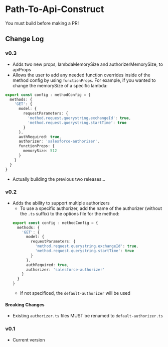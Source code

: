 # Path-To-Api-Construct
You must build before making a PR!

## Change Log
### v0.3
- Adds two new props, lambdaMemorySize and authorizerMemorySize, to apiProps
- Allows the user to add any needed function overrides inside of the method config by using `functionProps`. For example, if you wanted to change the memorySize of a specific lambda:
```ts
export const config : methodConfig = {
  methods: {
    'GET': {
      model: {
        requestParameters: {
          'method.request.querystring.exchangeId': true,
          'method.request.querystring.startTime': true
        }
      },
      authRequired: true,
      authorizer: 'salesforce-authorizer',
      functionProps: {
        memorySize: 512
      }
    }
  }
}
```
- Actually building the previous two releases...

### v0.2
- Adds the ability to support multiple authorizers
  - To use a specific authorizer, add the name of the authorizer (without the `.ts` suffix) to the options file for the method:
  ```ts
  export const config : methodConfig = {
    methods: {
      'GET': {
        model: {
          requestParameters: {
            'method.request.querystring.exchangeId': true,
            'method.request.querystring.startTime': true
          }
        },
        authRequired: true,
        authorizer: 'salesforce-authorizer'
      }
    }
  }
  ```
  - If not specificed, the `default-authorizer` will be used
#### Breaking Changes
- Existing `authorizer.ts` files MUST be renamed to `default-authorizer.ts`

### v0.1
- Current version
